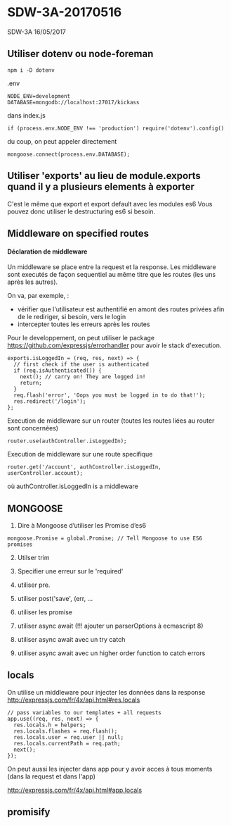 # SDW-3A-20170516

SDW-3A 16/05/2017

## Utiliser dotenv ou node-foreman

``` 
npm i -D dotenv
```

.env
``` 
NODE_ENV=development
DATABASE=mongodb://localhost:27017/kickass
```

dans index.js
``` 
if (process.env.NODE_ENV !== 'production') require('dotenv').config()
``` 

du coup, on peut appeler directement
``` 
mongoose.connect(process.env.DATABASE);
``` 

## Utiliser 'exports' au lieu de module.exports quand il y a plusieurs elements à exporter

C'est le même que export et export default avec les modules es6
Vous pouvez donc utiliser le destructuring es6 si besoin.

## Middleware on specified routes

#### Déclaration de middleware

Un middleware se place entre la request et la response. Les middleware sont executés de façon sequentiel au même titre que  les routes (les uns après les autres).

On va, par exemple, : 
- vérifier que l'utilisateur est authentifié en amont des routes privées afin de le rediriger, si besoin, vers le login
- intercepter toutes les erreurs après les routes

Pour le developpement, on peut utiliser le package https://github.com/expressjs/errorhandler pour avoir le stack d'execution. 

``` 
exports.isLoggedIn = (req, res, next) => {
  // first check if the user is authenticated
  if (req.isAuthenticated()) {
    next(); // carry on! They are logged in!
    return;
  }
  req.flash('error', 'Oops you must be logged in to do that!');
  res.redirect('/login');
};
```
Execution de middleware sur un router (toutes les routes liées au router sont concernées)
``` 
router.use(authController.isLoggedIn);
``` 
Execution de middleware sur une route specifique
``` 
router.get('/account', authController.isLoggedIn, userController.account);
``` 
où authController.isLoggedIn is a middleware

## MONGOOSE

1. Dire à Mongoose d’utiliser les Promise d’es6 
```
mongoose.Promise = global.Promise; // Tell Mongoose to use ES6 promises
```

2. Utilser trim

3. Specifier une erreur sur le 'required'

4. utiliser pre.

5. utiliser post('save', (err, ...

6. utiliser les promise

7. utiliser async await (!!! ajouter un parserOptions à ecmascript 8)

8. utiliser async await avec un try catch

9. utiliser async await avec un higher order function to catch errors

## locals

On utilise un middleware pour injecter les données dans la response
http://expressjs.com/fr/4x/api.html#res.locals

```
// pass variables to our templates + all requests
app.use((req, res, next) => {
  res.locals.h = helpers;
  res.locals.flashes = req.flash();
  res.locals.user = req.user || null;
  res.locals.currentPath = req.path;
  next();
});
``` 
On peut aussi les injecter dans app pour y avoir acces à tous moments (dans la request et dans l'app)

http://expressjs.com/fr/4x/api.html#app.locals

## promisify


